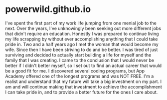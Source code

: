 # powerwild.github.io

I've spent the first part of my work life jumping from one menial job to the next. Over the years, I've unknowingly been seeking out more different jobs that didn't require an education. Honestly I was prepared to continue living my life scrapping by without ever accomplishing anything that I could take pride in. Two and a half years ago I met the woman that would become my wife. Since then I have been striving to do and be better. I was tired of just surviving and decided to actually start building a life for myself and the family that I was creating. I came to the conclusion that I would never be better if I didn't better myself, so I set out to find an actual career that would be a good fit for me. I discovered several coding programs, but App Academy offered one of the longest programs and was NOT FREE. I'm a realist and understand that my future will take a big investment on my part. I am and will continue making that investment to achieve the accomplishment I can take pride in, and to provide a better future for the ones I care about.
